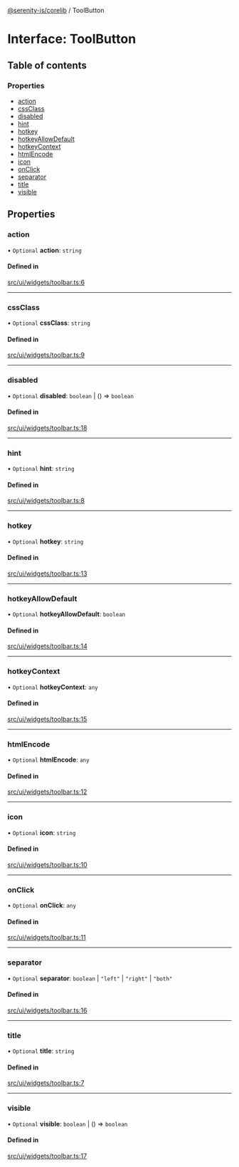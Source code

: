 [@serenity-is/corelib](../README.md) / ToolButton

# Interface: ToolButton

## Table of contents

### Properties

- [action](ToolButton.md#action)
- [cssClass](ToolButton.md#cssclass)
- [disabled](ToolButton.md#disabled)
- [hint](ToolButton.md#hint)
- [hotkey](ToolButton.md#hotkey)
- [hotkeyAllowDefault](ToolButton.md#hotkeyallowdefault)
- [hotkeyContext](ToolButton.md#hotkeycontext)
- [htmlEncode](ToolButton.md#htmlencode)
- [icon](ToolButton.md#icon)
- [onClick](ToolButton.md#onclick)
- [separator](ToolButton.md#separator)
- [title](ToolButton.md#title)
- [visible](ToolButton.md#visible)

## Properties

### action

• `Optional` **action**: `string`

#### Defined in

[src/ui/widgets/toolbar.ts:6](https://github.com/serenity-is/serenity/blob/master/packages/corelib/src/ui/widgets/toolbar.ts#L6)

___

### cssClass

• `Optional` **cssClass**: `string`

#### Defined in

[src/ui/widgets/toolbar.ts:9](https://github.com/serenity-is/serenity/blob/master/packages/corelib/src/ui/widgets/toolbar.ts#L9)

___

### disabled

• `Optional` **disabled**: `boolean` \| () => `boolean`

#### Defined in

[src/ui/widgets/toolbar.ts:18](https://github.com/serenity-is/serenity/blob/master/packages/corelib/src/ui/widgets/toolbar.ts#L18)

___

### hint

• `Optional` **hint**: `string`

#### Defined in

[src/ui/widgets/toolbar.ts:8](https://github.com/serenity-is/serenity/blob/master/packages/corelib/src/ui/widgets/toolbar.ts#L8)

___

### hotkey

• `Optional` **hotkey**: `string`

#### Defined in

[src/ui/widgets/toolbar.ts:13](https://github.com/serenity-is/serenity/blob/master/packages/corelib/src/ui/widgets/toolbar.ts#L13)

___

### hotkeyAllowDefault

• `Optional` **hotkeyAllowDefault**: `boolean`

#### Defined in

[src/ui/widgets/toolbar.ts:14](https://github.com/serenity-is/serenity/blob/master/packages/corelib/src/ui/widgets/toolbar.ts#L14)

___

### hotkeyContext

• `Optional` **hotkeyContext**: `any`

#### Defined in

[src/ui/widgets/toolbar.ts:15](https://github.com/serenity-is/serenity/blob/master/packages/corelib/src/ui/widgets/toolbar.ts#L15)

___

### htmlEncode

• `Optional` **htmlEncode**: `any`

#### Defined in

[src/ui/widgets/toolbar.ts:12](https://github.com/serenity-is/serenity/blob/master/packages/corelib/src/ui/widgets/toolbar.ts#L12)

___

### icon

• `Optional` **icon**: `string`

#### Defined in

[src/ui/widgets/toolbar.ts:10](https://github.com/serenity-is/serenity/blob/master/packages/corelib/src/ui/widgets/toolbar.ts#L10)

___

### onClick

• `Optional` **onClick**: `any`

#### Defined in

[src/ui/widgets/toolbar.ts:11](https://github.com/serenity-is/serenity/blob/master/packages/corelib/src/ui/widgets/toolbar.ts#L11)

___

### separator

• `Optional` **separator**: `boolean` \| ``"left"`` \| ``"right"`` \| ``"both"``

#### Defined in

[src/ui/widgets/toolbar.ts:16](https://github.com/serenity-is/serenity/blob/master/packages/corelib/src/ui/widgets/toolbar.ts#L16)

___

### title

• `Optional` **title**: `string`

#### Defined in

[src/ui/widgets/toolbar.ts:7](https://github.com/serenity-is/serenity/blob/master/packages/corelib/src/ui/widgets/toolbar.ts#L7)

___

### visible

• `Optional` **visible**: `boolean` \| () => `boolean`

#### Defined in

[src/ui/widgets/toolbar.ts:17](https://github.com/serenity-is/serenity/blob/master/packages/corelib/src/ui/widgets/toolbar.ts#L17)
